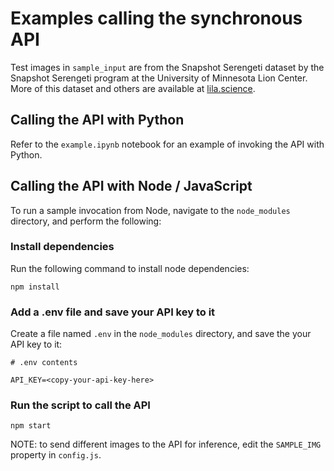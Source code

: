 # Examples calling the synchronous API

Test images in `sample_input` are from the Snapshot Serengeti dataset by the Snapshot Serengeti program at the University of Minnesota Lion Center. More of this dataset and others are available at [lila.science](http://lila.science/).

## Calling the API with Python

Refer to the `example.ipynb` notebook for an example of invoking the API with Python.

## Calling the API with Node / JavaScript

To run a sample invocation from Node, navigate to the `node_modules` directory, and perform the following:

### Install dependencies

Run the following command to install node dependencies: 
```
npm install
```

### Add a .env file and save your API key to it

Create a file named `.env` in the `node_modules` directory, and save the your API key to it:
```
# .env contents 

API_KEY=<copy-your-api-key-here>
```

### Run the script to call the API

```
npm start
```
NOTE: to send different images to the API for inference, edit the `SAMPLE_IMG` property in `config.js`.